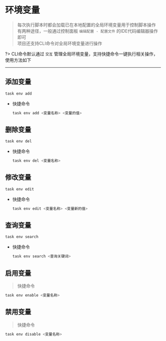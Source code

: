 # __环境变量__
> 每次执行脚本时都会加载已在本地配置的全局环境变量用于控制脚本操作\
> 有两种途径，一般通过控制面板 `编辑配置 - 配置文件` 的IDE代码编辑器操作即可\
> 项目还支持CLI命令对全局环境变量进行操作

?> CLI命令默认通过 `交互` 管理全局环境变量，支持快捷命令一键执行相关操作，使用方法如下

***

## 添加变量
```bash
task env add
```

  - 快捷命令
    ```bash
    task env add <变量名称> <变量的值>
    ```

## 删除变量
```bash
task env del
```

  - 快捷命令
    ```bash
    task env del <变量名称>
    ```

## 修改变量
```bash
task env edit
```
  - 快捷命令
    ```bash
    task env edit <变量名称> <变量新的值>
    ```

## 查询变量
```bash
task env search
```
  - 快捷命令
    ```bash
    task env search <查询关键词>
    ```

## 启用变量
> 快捷命令
```bash
task env enable <变量名称>
```

## 禁用变量
> 快捷命令
```bash
task env disable <变量名称>
```
